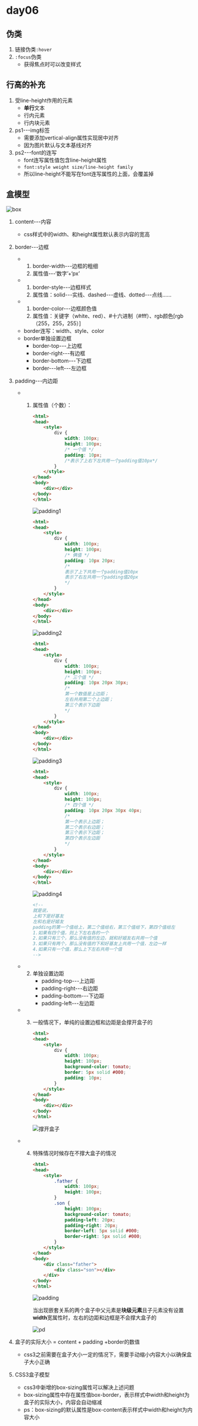 # day06

## 伪类

1. 链接伪类`:hover`
2. `:focus`伪类
   - 获得焦点时可以改变样式

## 行高的补充

1. 受line-height作用的元素
   - **单行**文本
   - 行内元素
   - 行内块元素
2. ps1---img标签
   - 需要添加vertical-align属性实现居中对齐
   - 因为图片默认与文本基线对齐
3. ps2---font的连写
   - font连写属性值包含line-height属性
   - `font:style weight size/line-height family`
   - 所以line-height不能写在font连写属性的上面，会覆盖掉

## 盒模型

![box](./media/box.jpg)

1. content---内容

   - css样式中的width、和height属性默认表示内容的宽高

2. border---边框

   - 1. border-width---边框的粗细
     2. 属性值---‘数字’+‘px’
   - 1. border-style---边框样式
     2. 属性值：solid---实线、dashed---虚线、dotted---点线……
   - 1. border-color---边框颜色值
     2. 属性值：关键字（white、red）、#十六进制（#fff）、rgb颜色[rgb（255，255，255）]
   - border连写：width、style、color
   - border单独设置边框
     - border-top---上边框
     - border-right---有边框
     - border-bottom---下边框
     - border---left---左边框

3. padding---内边距

   - 1. 属性值（个数）：

        ```html
        <html>
        <head>
            <style>     
                div {
                    width: 100px;
                    height: 100px;
                    /* 一个值 */
                    padding: 10px;
                    /*表示了上右下左共用一个padding值10px*/
                }
            </style>
        </head>
        <body>
            <div></div>
        </body>
        </html>
        ```

        ![padding1](./media/padding1.jpg)

        ```html
        <html>
        <head>
            <style>
                div {
                    width: 100px;
                    height: 100px;
                    /* 俩值 */
                    padding: 10px 20px;
                    /*
                    表示了上下共用一个padding值10px
                    表示了右左共用一个padding值20px
                    */
                }
            </style>
        </head>
        <body>
            <div></div>
        </body>
        </html>
        ```

        ![padding2](./media/padding2.jpg)

        ```html
        <html>
        <head>
            <style>
                div {
                    width: 100px;
                    height: 100px;
                    /* 三个值 */
                    padding: 10px 20px 30px;
                    /*
                    第一个数值是上边距；
                    左右共用第二个上边距；
                    第三个表示下边距
                    */
                }
            </style>
        </head>
        <body>
            <div></div>
        </body>
        </html>
        ```

        ![padding3](./media/padding3.jpg)

        ```html
        <html>
        <head>
            <style>
                div {
                    width: 100px;
                    height: 100px;
                    /* 四个值 */
                    padding: 10px 20px 30px 40px;
                    /*
                    第一个表示上边距；
                    第二个表示右边距；
                    第三个表示下边距；
                    第四个表示左边距
                    */
                }
            </style>
        </head>
        <body>
            <div></div>
        </body>
        </html>
        ```

        ![padding4](./media/padding4.jpg)

        ```html
        <!--
        就是说，
        上和下是好基友
        左和右是好姬友
        padding的第一个值给上，第二个值给右，第三个值给下，第四个值给左
        1.如果有四个值，则上下左右各的一个
        2.如果只有三个，那么没有值的左边，就和好姬友右共用一个值
        3.如果只有两个，那么没有值的下和好基友上共用一个值，左边一样
        4.如果只有一个值，那么上下左右共用一个值
        -->
        ```

   - 2. 单独设置边距
        - padding-top---上边距
        - padding-right---右边距
        - padding-bottom---下边距
        - padding-left---左边距

   - 3. 一般情况下，单纯的设置边框和边距是会撑开盒子的

        ```html
        <html>
        <head>
            <style>
                div {
                    width: 100px;
                    height: 100px;
                    background-color: tomato;
                    border: 5px solid #000;
                    padding: 10px;
                }
            </style>
        </head>
        <body>
            <div></div>
        </body>
        </html>
        ```

        ![撑开盒子](./media/撑开盒子.jpg)

   - 4. 特殊情况时候存在不撑大盒子的情况

        ```html
        <html>
        <head>
            <style>
                .father {
                    width: 100px;
                    height: 100px;
                }        
                .son {
                    height: 100px;
                    background-color: tomato;
                    padding-left: 20px;
                    padding-right: 20px;
                    border-left: 5px solid #000;
                    border-right: 5px solid #000;
                }
            </style>
        </head>
        <body>
            <div class="father">
                <div class="son"></div>
            </div>
        </body>
        </html>
        ```

        ![padding](./media/padding.jpg)
        
        当出现嵌套关系的两个盒子中父元素是**块级元素**且子元素没有设置**width**宽属性时，左右的边距和边框是不会撑大盒子的
        
        ![pd](./media/pd.jpg)

4. 盒子的实际大小 = content + padding +border的数值

   - css3之前需要在盒子大小一定的情况下，需要手动缩小内容大小以确保盒子大小正确

5. CSS3盒子模型

   - css3中新增的box-sizing属性可以解决上述问题
   - box-sizing属性中存在属性值box-border，表示样式中width和height为盒子的实际大小，内容会自动缩减
   - ps：box-sizing的默认属性是box-content表示样式中width和height为内容大小

